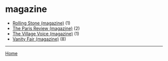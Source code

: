 # magazine

  * [Rolling Stone (magazine)](../magazine/rolling-stone/index.md) (1)
  * [The Paris Review (magazine)](../magazine/the-paris-review/index.md) (2)
  * [The Village Voice (magazine)](../magazine/the-village-voice/index.md) (1)
  * [Vanity Fair (magazine)](../magazine/vanity-fair/index.md) (8)

----

[Home](../index.md)
